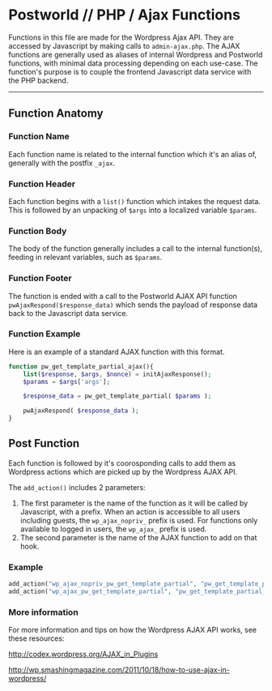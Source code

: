 # Postworld // PHP / Ajax Functions

Functions in this file are made for the Wordpress Ajax API. They are accessed by Javascript by making calls to `admin-ajax.php`. The AJAX functions are generally used as aliases of internal Wordpress and Postworld functions, with minimal data processing depending on each use-case. The function's purpose is to couple the frontend Javascript data service with the PHP backend.

------

## Function Anatomy

### Function Name
Each function name is related to the internal function which it's an alias of, generally with the postfix `_ajax`.

### Function Header
Each function begins with a `list()` function which intakes the request data. This is followed by an unpacking of `$args` into a localized variable `$params`.

### Function Body
The body of the function generally includes a call to the internal function(s), feeding in relevant variables, such as `$params`.

### Function Footer
The function is ended with a call to the Postworld AJAX API function `pwAjaxRespond($response_data)` which sends the payload of response data back to the Javascript data service.

### Function Example
Here is an example of a standard AJAX function with this format.

```php
function pw_get_template_partial_ajax(){
    list($response, $args, $nonce) = initAjaxResponse();
    $params = $args['args'];

    $response_data = pw_get_template_partial( $params ); 

    pwAjaxRespond( $response_data );
}
```


## Post Function

Each function is followed by it's coorosponding calls to add them as Wordpress actions which are picked up by the Wordpress AJAX API.

The `add_action()` includes 2 parameters:
1. The first parameter is the name of the function as it will be called by Javascript, with a prefix. When an action is accessible to all users including guests, the `wp_ajax_nopriv_` prefix is used. For functions only available to logged in users, the `wp_ajax_` prefix is used.
2. The second parameter is the name of the AJAX function to add on that hook.

### Example

```php
add_action("wp_ajax_nopriv_pw_get_template_partial", "pw_get_template_partial_ajax");
add_action("wp_ajax_pw_get_template_partial", "pw_get_template_partial_ajax");
```


### More information

For more information and tips on how the Wordpress AJAX API works, see these resources:

http://codex.wordpress.org/AJAX_in_Plugins

http://wp.smashingmagazine.com/2011/10/18/how-to-use-ajax-in-wordpress/


